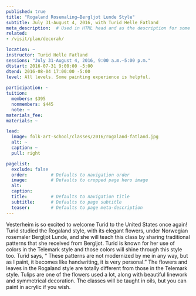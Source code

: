 ```yaml
---
published: true
title: "Rogaland Rosemaling—Bergljot Lunde Style" 
subtitle: July 31-August 4, 2016, with Turid Helle Fatland 
meta_description:  # Used in HTML head and as the description for some search engines
related:
- /visit/plan/decorah/

location: ~
instructor: Turid Helle Fatland 
sessions: "July 31-August 4, 2016, 9:00 a.m.–5:00 p.m."
dtstart: 2016-07-31 9:00:00 -5:00
dtend: 2016-08-04 17:00:00 -5:00
level: All levels. Some painting experience is helpful.
  
participation: ~
tuition:
  members: $395
  nonmembers: $445
  note: ~
materials_fee: 
materials: ~

lead:
  image: folk-art-school/classes/2016/rogaland-fatland.jpg
  alt: ~
  caption: ~
  pull: right

pagelist:
  exclude: false
  order:         # Defaults to navigation order  
  image:         # Defaults to cropped page hero image
  alt:
  caption:
  title:         # Defaults to navigation title
  subtitle:      # Defaults to page subtitle
  teaser:        # Defaults to page meta-description 
---
```

Vesterheim is so excited to welcome Turid to the United States once again! Turid studied the Rogaland style, with its elegant flowers, under Norwegian rosemaler Bergljot Lunde, and she will teach this class by sharing traditional patterns that she received from Bergljot. Turid is known for her use of colors in the Telemark style and those colors will shine through this style too. Turid says, “ These patterns are not modernized by me in any way, but as I paint, it becomes like handwriting, it is very personal.” The flowers and leaves in the Rogaland style are totally different from those in the Telemark style. Tulips are one of the flowers used a lot, along with beautiful linework and symmetrical decoration. The classes will be taught in oils, but you can paint in acrylic if you wish.